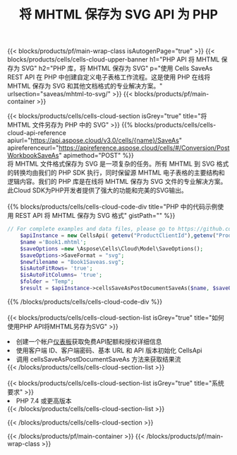 ﻿---
title: 将 MHTML 保存为 SVG API 为 PHP
description: 使用Aspose.Cells Cloud SDK for PHP将MHTML格式文件保存为SVG格式文件。
url: /zh/php/saveas/mhtml-to-svg/
---
{{< blocks/products/pf/main-wrap-class isAutogenPage="true" >}}
{{< blocks/products/cells/cells-cloud-upper-banner h1="PHP API 将 MHTML 保存为 SVG" h2="PHP 库，将 MHTML 保存为 SVG" p="使用 Cells SaveAs REST API 在 PHP 中创建自定义电子表格工作流程。这是使用 PHP 在线将 MHTML 保存为 SVG 和其他文档格式的专业解决方案。" urlsection="saveas/mhtml-to-svg/" >}}
{{< blocks/products/pf/main-container >}}

{{< blocks/products/cells/cells-cloud-section isGrey="true" title="将 MHTML 文件另存为 PHP 中的 SVG" >}}
{{% blocks/products/cells/cells-cloud-api-reference apiurl="https://api.aspose.cloud/v3.0/cells/{name}/SaveAs" apireferenceurl="https://apireference.aspose.cloud/cells/#/Conversion/PostWorkbookSaveAs" apimethod="POST" %}}
<br/>
将 MHTML 文件格式保存为 SVG 是一项复杂的任务。所有 MHTML 到 SVG 格式的转换均由我们的 PHP SDK 执行，同时保留源 MHTML 电子表格的主要结构和逻辑内容。我们的 PHP 库是在线将 MHTML 保存为 SVG 文件的专业解决方案。此Cloud SDK为PHP开发者提供了强大的功能和完美的SVG输出。
<br/>
<br/>
{{% blocks/products/cells/cells-cloud-code-div title="PHP 中的代码示例使用 REST API 将 MHTML 保存为 SVG 格式" gistPath="" %}}
  
```php
// For complete examples and data files, please go to https://github.com/aspose-cells-cloud/aspose-cells-cloud-php/
    $apiInstance = new CellsApi( getenv("ProductClientId"),getenv("ProductClientSecret") );
    $name ='Book1.mhtml';
    $saveOptions =new \Aspose\Cells\Cloud\Model\SaveOptions();
    $saveOptions->SaveFormat = "svg";
    $newfilename = "Book1Saveas.svg";
    $isAutoFitRows= 'true';
    $isAutoFitColumns= 'true';
    $folder = "Temp";
    $result = $apiInstance->cellsSaveAsPostDocumentSaveAs($name, $saveOptions, $newfilename,$isAutoFitRows, $isAutoFitColumns, $folder);
```
  
{{% /blocks/products/cells/cells-cloud-code-div %}}
<br/>
<br/>
{{< blocks/products/cells/cells-cloud-section-list isGrey="true" title="如何使用PHP API将MHTML另存为SVG" >}}
<li>创建一个帐户<a href="https://dashboard.aspose.cloud/">仪表板</a>获取免费API配额和授权详细信息</li>
<li>使用客户端 ID、客户端密码、基本 URL 和 API 版本初始化 CellsApi</li>
<li>调用 cellsSaveAsPostDocumentSaveAs 方法来获取结果流</li>
{{< /blocks/products/cells/cells-cloud-section-list >}}
<br/>
<br/>
{{< blocks/products/cells/cells-cloud-section-list isGrey="true" title="系统要求" >}}
<li>PHP 7.4 或更高版本</li>
{{< /blocks/products/cells/cells-cloud-section-list >}}

{{< /blocks/products/cells/cells-cloud-section >}}

{{< /blocks/products/pf/main-container >}}
{{< /blocks/products/pf/main-wrap-class >}}
